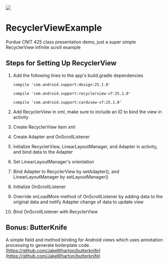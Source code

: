 ![](http://i.imgur.com/4trUctl.png) 
# RecyclerViewExample
Purdue CNIT 425 class presentation demo, just a super simple RecyclerView infinite scroll example

## Steps for Setting Up RecyclerView

1. Add the following lines to the app's build.gradle dependencies


    `compile 'com.android.support:design:25.1.0'`

    `compile 'com.android.support:recyclerview-v7:25.1.0'`

    `compile 'com.android.support:cardview-v7:25.1.0'`


2. Add RecyclerView in xml, make sure to include an ID to bind the view in activity
3. Create RecyclerView item xml
4. Create Adapter and OnScrollListener
5. Initialize RecyclerView, LinearLayoutManager, and Adapter in activity, and bind data to the Adapter
6. Set LinearLayoutManager's orientation
7. Bind Adapter to RecyclerView by setAdapter(), and LinearLayoutManager by setLayoutManager()
8. Initialize OnScrollListener
9. Override onLoadMore method of OnScrollListener by adding data to the original data and notify Adapter change of data to update view
10. Bind OnScrollListener with RecyclerView


## Bonus: ButterKnife
A simple field and method binding for Android views which uses annotation processing to generate boilerplate code.
[https://github.com/JakeWharton/butterknife](https://github.com/JakeWharton/butterknife)